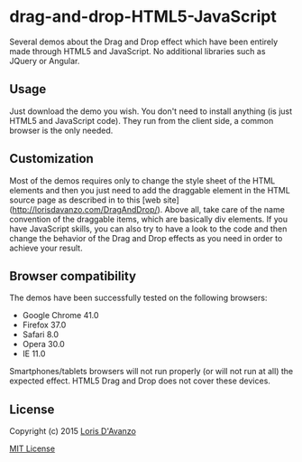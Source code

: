 # drag-and-drop-HTML5-JavaScript
Several demos about the Drag and Drop effect which have been entirely made through HTML5 and JavaScript.
No additional libraries such as JQuery or Angular.

## Usage
Just download the demo you wish. You don't need to install anything (is just HTML5 and JavaScript code). 
They run from the client side, a common browser is the only needed.

## Customization
Most of the demos requires only to change the style sheet of the HTML elements and then
you just need to add the draggable element in the HTML source page as described in to this [web site] (http://lorisdavanzo.com/DragAndDrop/).
Above all, take care of the name convention of the draggable items, which are basically div elements.
If you have JavaScript skills, you can also try to have a look to the code and then change the behavior of the Drag and Drop effects
as you need in order to achieve your result.

## Browser compatibility
The demos have been successfully tested on the following browsers:
* Google Chrome 41.0
* Firefox 37.0
* Safari 8.0
* Opera 30.0
* IE 11.0

Smartphones/tablets browsers will not run properly (or will not run at all) the expected effect.
HTML5 Drag and Drop does not cover these devices.

## License

Copyright (c) 2015 [Loris D'Avanzo](mailto:loris.davanzo@gmail.com)

[MIT License](https://raw.githubusercontent.com/lordav89/drag-and-drop-HTML5-JavaScript/master/LICENSE)

